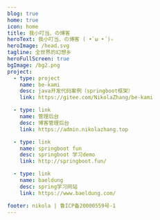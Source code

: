 ```yaml
---
blog: true
home: true
icon: home
title: 我小叮当、の博客
heroText: 我小叮当、の博客 ( •̀ ω •́ )✧
heroImage: /head.svg
tagline: 全世界的幻想乡
heroFullScreen: true
bgImage: /bg2.png
project:
  - type: project
    name: be-kami
    desc: java开发代码案例（springboot框架）
    link: https://gitee.com/NikolaZhang/be-kami

  - type: link
    name: 管理后台
    desc: 博客管理后台
    link: https://admin.nikolazhang.top

  - type: link
    name: springboot fun
    desc: springboot 学习demo
    link: http://springboot.fun/

  - type: link
    name: baeldung
    desc: spring学习网站
    link: https://www.baeldung.com/

footer: nikola | 鲁ICP备20000559号-1
---
```

